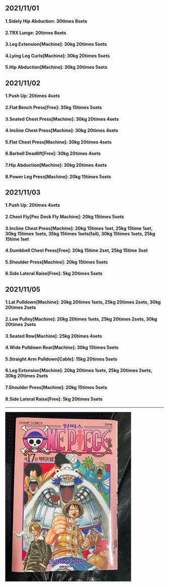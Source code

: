 ## 2021/11/01
#### 1.Sidely Hip Abduction: 30times 8sets
#### 2.TRX Lunge: 20times 8sets
#### 3.Leg Extension\[Machine\]: 30kg 20times 5sets
#### 4.Lying Leg Curls\[Machine\]: 30kg 20times 5sets
#### 5.Hip Abduction\[Machine\]: 30kg 20times 5sets

## 2021/11/02
#### 1.Push Up: 20times 4sets
#### 2.Flat Bench Press\[Free\]: 35kg 15times 5sets
#### 3.Seated Chest Press\[Machine\]: 30kg 20times 4sets
#### 4.Incline Chest Press\[Machine\]: 30kg 20times 4sets
#### 5.Flat Chest Press\[Machine\]: 30kg 20times 4sets
#### 6.Barbell Deadlift\[Free\]: 30kg 20times 4sets
#### 7.Hip Abduction\[Machine\]: 30kg 20times 4sets
#### 8.Power Leg Press\[Machine\]: 20kg 15times 5sets

## 2021/11/03
#### 1.Push Up: 20times 4sets
#### 2.Chest Fly\[Pec Deck Fly Machine\]: 20kg 15times 5sets
#### 3.Incline Chest Press\[Machine\]: 20kg 15times 1set, 25kg 15time 1set, 30kg 15times 1sets, 35kg 15times 1sets(fail), 30kg 15times 1sets, 25kg 15time 1set   
#### 4.Dumbbell Chest Press\[Free\]: 20kg 15time 2set, 25kg 15time 3set 
#### 5.Shoulder Press\[Machine\]: 20kg 15times 5sets
#### 6.Side Lateral Raise\[Free\]: 5kg 20times 5sets

## 2021/11/05
#### 1.Lat Pulldown\[Machine\]: 20kg 20times 1sets, 25kg 20times 2sets, 30kg 20times 2sets 
#### 2.Low Pulley\[Machine\]: 20kg 20times 1sets, 25kg 20times 2sets, 30kg 20times 2sets
#### 3.Seated Row\[Machine\]: 25kg 20times 4sets
#### 4.Wide Pulldown Rear\[Machine\]: 30kg 15times 5sets
#### 5.Straight Arm Pulldown\[Cable\]: 15kg 20times 5sets
#### 6.Leg Extension\[Machine\]: 20kg 20times 1sets, 25kg 20times 2sets, 30kg 20times 2sets
#### 7.Shoulder Press\[Machine\]: 20kg 15times 5sets
#### 8.Side Lateral Raise\[Free\]: 5kg 20times 5sets

---

<img src='./_resources/__017.png' width='400px' />
